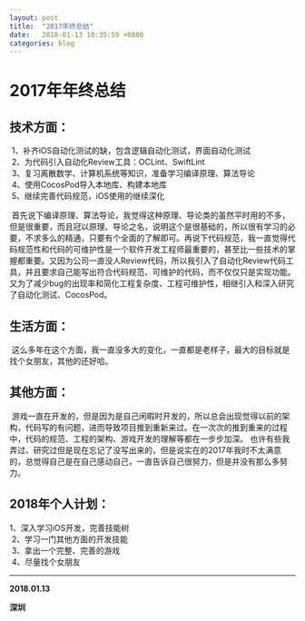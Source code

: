 ```yaml
---
layout: post
title:  "2017年终总结"
date:   2018-01-13 10:35:59 +0800
categories: blog
---
```



# 2017年年终总结


## 技术方面：  
 1、补齐iOS自动化测试的缺，包含逻辑自动化测试，界面自动化测试  
 2、为代码引入自动化Review工具：OCLint、SwiftLint  
 3、复习离散数学、计算机系统等知识，准备学习编译原理、算法导论  
 4、使用CocosPod导入本地库、构建本地库  
 5、继续完善代码规范，iOS使用的继续深化

 首先说下编译原理、算法导论，我觉得这种原理、导论类的虽然平时用的不多，但是很重要，而且冠以原理、导论之名，说明这个是很基础的，所以很有学习的必要，不求多么的精通，只要有个全面的了解即可。再说下代码规范，我一直觉得代码规范性和代码的可维护性是一个软件开发工程师最重要的，甚至比一些技术的掌握都重要。又因为公司一直没人Review代码，所以我引入了自动化Review代码工具，并且要求自己能写出符合代码规范、可维护的代码，而不仅仅只是实现功能。又为了减少bug的出现率和简化工程复杂度、工程可维护性，相继引入和深入研究了自动化测试、CocosPod。

## 生活方面：
 这么多年在这个方面，我一直没多大的变化，一直都是老样子，最大的目标就是找个女朋友，其他的还好哈。

## 其他方面：
 游戏一直在开发的，但是因为是自己闲暇时开发的，所以总会出现觉得以前的架构，代码写的有问题，进而导致项目推到重新来过。在一次次的推到重来的过程中，代码的规范、工程的架构、游戏开发的理解等都在一步步加深。
也许有些我弄过、研究过但是现在忘记了没写出来的，但是说实在的2017年我时不太满意的，总觉得自己是在自己感动自己，一直告诉自己很努力，但是并没有那么多努力。

## 2018年个人计划：

1、深入学习iOS开发，完善技能树  
 2、学习一门其他方面的开发技能  
 3、拿出一个完整、完善的游戏  
 4、尽量找个女朋友

---

**2018.01.13**  

**深圳**
